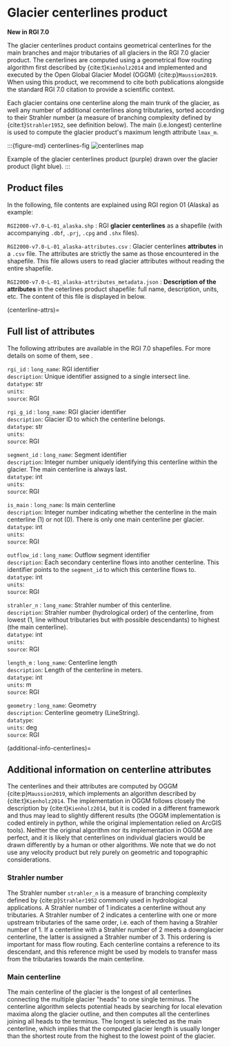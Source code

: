 # Glacier centerlines product

**New in RGI 7.0**

The glacier centerlines product contains geometrical centerlines for the main branches and major tributaries of all glaciers in the RGI 7.0 glacier product. The centerlines are computed using a geometrical flow routing algorithm first described by {cite:t}`Kienholz2014` and implemented and executed by the Open Global Glacier Model (OGGM) {cite:p}`Maussion2019`. When using this product, we recommend to cite both publications alongside the standard RGI 7.0 citation to provide a scientific context. 

Each glacier contains one centerline along the main trunk of the glacier, as well any number of additional centerlines along tributaries, sorted according to their Strahler number (a measure of branching complexity defined by {cite:t}`Strahler1952`, see definition below). The main (i.e.longest) centerline is used to compute the glacier product's maximum length attribute `lmax_m`.

:::{figure-md} centerlines-fig
<img src="../img/example_centerlines.png" alt="centerlines map" class="bg-primary mb-1">

Example of the glacier centerlines product (purple) drawn over the glacier product (light blue).
:::

## Product files

In the following, file contents are explained using RGI region 01 (Alaska) as example:

`RGI2000-v7.0-L-01_alaska.shp`
: RGI **glacier centerlines** as a shapefile (with accompanying `.dbf`, `.prj`, `.cpg` and `.shx` files).

`RGI2000-v7.0-L-01_alaska-attributes.csv`
: Glacier centerlines **attributes** in a `.csv` file. The attributes are strictly the same as those encountered in the shapefile. This file allows users to read glacier attributes without reading the entire shapefile.

`RGI2000-v7.0-L-01_alaska-attributes_metadata.json`
: **Description of the attributes** in the ceterlines product shapefile: full name, description, units, etc. The content of this file is displayed in [](centerline-attrs) below.

(centerline-attrs)=
## Full list of attributes

The following attributes are available in the RGI 7.0 shapefiles. For more details on some of them, see [](additional-info-centerlines).

`rgi_id`
: `long_name`: RGI identifier <br/> `description`: Unique identifier assigned to a single intersect line. <br/> `datatype`: str <br/> `units`:  <br/> `source`: RGI

`rgi_g_id`
: `long_name`: RGI glacier identifier <br/> `description`: Glacier ID to which the centerline belongs. <br/> `datatype`: str <br/> `units`:  <br/> `source`: RGI

`segment_id`
: `long_name`: Segment identifier <br/> `description`: Integer number uniquely identifying this centerline within the glacier. The main centerline is always last. <br/> `datatype`: int <br/> `units`:  <br/> `source`: RGI

`is_main`
: `long_name`: Is main centerline <br/> `description`: Integer number indicating whether the centerline in the main centerline (1) or not (0). There is only one main centerline per glacier. <br/> `datatype`: int <br/> `units`:  <br/> `source`: RGI

`outflow_id`
: `long_name`: Outflow segment identifier <br/> `description`: Each secondary centerline flows into another centerline. This identifier points to the `segment_id` to which this centerline flows to. <br/> `datatype`: int <br/> `units`:  <br/> `source`: RGI

`strahler_n`
: `long_name`: Strahler number of this centerline. <br/> `description`: Strahler number (hydrological order) of the centerline, from lowest (1, line without tributaries but with possible descendants) to highest (the main centerline). <br/> `datatype`: int <br/> `units`:  <br/> `source`: RGI

`length_m`
: `long_name`: Centerline length <br/> `description`: Length of the centerline in meters. <br/> `datatype`: int <br/> `units`: m <br/> `source`: RGI

`geometry`
: `long_name`: Geometry <br/> `description`: Centerline geometry (LineString). <br/> `datatype`:  <br/> `units`: deg <br/> `source`: RGI

(additional-info-centerlines)=
## Additional information on centerline attributes

The centerlines and their attributes are computed by OGGM {cite:p}`Maussion2019`, which implements an algorithm described by {cite:t}`Kienholz2014`. The implementation in OGGM follows closely the description by {cite:t}`Kienholz2014`, but it is coded in a different framework and thus may lead to slightly different results (the OGGM implementation is coded entirely in python, while the original implementation relied on ArcGIS tools). Neither the original algorithm nor its implementation in OGGM are perfect, and it is likely that centerlines on individual glaciers would be drawn differently by a human or other algorithms. We note that we do not use any velocity product but rely purely on geometric and topographic considerations.

### Strahler number

The Strahler number `strahler_n` is a measure of branching complexity defined by {cite:p}`Strahler1952` commonly used in hydrological applications. A Strahler number of 1 indicates a centerline without any tributaries. A Strahler number of 2 indicates a centerline with one or more upstream tributaries of the same order, i.e. each of them having a Strahler number of 1. If a centerline with a Strahler number of 2 meets a downglacier centerline, the latter is assigned a Strahler number of 3. This ordering is important for mass flow routing. Each centerline contains a reference to its descendant, and this reference might be used by models to transfer mass from the tributaries towards the main centerline.

### Main centerline

The main centerline of the glacier is the longest of all centerlines connecting the multiple glacier "heads" to one single terminus. The centerline algorithm selects potential heads by searching for local elevation maxima along the glacier outline, and then computes all the centerlines joining all heads to the terminus. The longest is selected as the main centerline, which implies that the computed glacier length is usually longer than the shortest route from the highest to the lowest point of the glacier.
